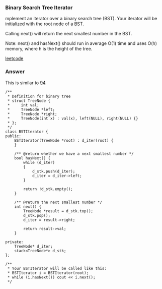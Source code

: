 ### Binary Search Tree Iterator
mplement an iterator over a binary search tree (BST). Your iterator will be initialized with the root node of a BST.

Calling next() will return the next smallest number in the BST.

Note: next() and hasNext() should run in average O(1) time and uses O(h) memory, where h is the height of the tree.

[leetcode](https://leetcode.com/problems/binary-search-tree-iterator/submissions/1)

### Answer 
This is similar to [94](94_Binary_Tree_Inorder_Traversal.md)

	/**
	 * Definition for binary tree
	 * struct TreeNode {
	 *     int val;
	 *     TreeNode *left;
	 *     TreeNode *right;
	 *     TreeNode(int x) : val(x), left(NULL), right(NULL) {}
	 * };
	 */
	class BSTIterator {
	public:
	    BSTIterator(TreeNode *root) : d_iter(root) {
	    }

	    /** @return whether we have a next smallest number */
	    bool hasNext() {
	        while (d_iter)
	        {
	            d_stk.push(d_iter);
	            d_iter = d_iter->left;
	        }
	        
	        return !d_stk.empty();
	    }

	    /** @return the next smallest number */
	    int next() {
	        TreeNode *result = d_stk.top();
	        d_stk.pop();
	        d_iter = result->right;
	        
	        return result->val;
	    }
	    
	private:
	    TreeNode* d_iter;
	    stack<TreeNode*> d_stk;
	};

	/**
	 * Your BSTIterator will be called like this:
	 * BSTIterator i = BSTIterator(root);
	 * while (i.hasNext()) cout << i.next();
	 */